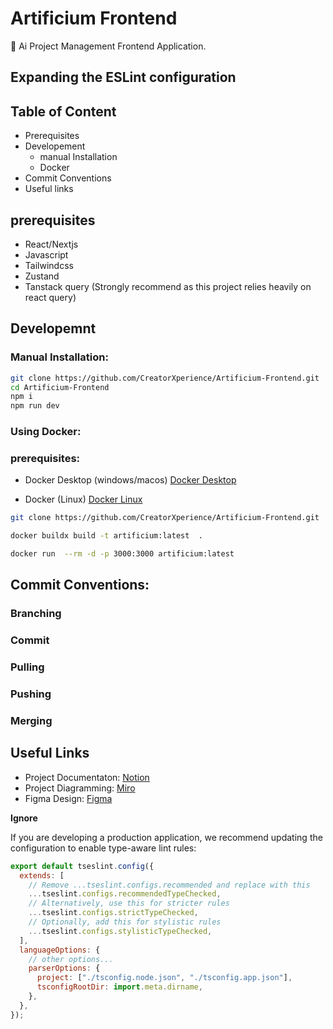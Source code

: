 # Artificium Frontend

🚀 Ai Project Management Frontend Application.

<!-- Currently, two official plugins are available:

- [@vitejs/plugin-react](https://github.com/vitejs/vite-plugin-react/blob/main/packages/plugin-react) uses [Babel](https://babeljs.io/) for Fast Refresh
- [@vitejs/plugin-react-swc](https://github.com/vitejs/vite-plugin-react/blob/main/packages/plugin-react-swc) uses [SWC](https://swc.rs/) for Fast Refresh -->

## Expanding the ESLint configuration

## Table of Content

- Prerequisites
- Developement
  - manual Installation
  - Docker
- Commit Conventions
- Useful links

## prerequisites

- React/Nextjs
- Javascript
- Tailwindcss
- Zustand
- Tanstack query (Strongly recommend as this project relies heavily on react query)

## Developemnt

### Manual Installation:

```bash
git clone https://github.com/CreatorXperience/Artificium-Frontend.git
cd Artificium-Frontend
npm i
npm run dev
```

### Using Docker:

### prerequisites:

- Docker Desktop (windows/macos) [Docker Desktop]()

- Docker (Linux) [Docker Linux]()

```bash
git clone https://github.com/CreatorXperience/Artificium-Frontend.git

docker buildx build -t artificium:latest  .

docker run  --rm -d -p 3000:3000 artificium:latest
```

## Commit Conventions:

### Branching

### Commit

### Pulling

### Pushing

### Merging

## Useful Links

- Project Documentaton: [Notion]()
- Project Diagramming: [Miro]()
- Figma Design: [Figma]()

**Ignore**

If you are developing a production application, we recommend updating the configuration to enable type-aware lint rules:

```js
export default tseslint.config({
  extends: [
    // Remove ...tseslint.configs.recommended and replace with this
    ...tseslint.configs.recommendedTypeChecked,
    // Alternatively, use this for stricter rules
    ...tseslint.configs.strictTypeChecked,
    // Optionally, add this for stylistic rules
    ...tseslint.configs.stylisticTypeChecked,
  ],
  languageOptions: {
    // other options...
    parserOptions: {
      project: ["./tsconfig.node.json", "./tsconfig.app.json"],
      tsconfigRootDir: import.meta.dirname,
    },
  },
});
```
